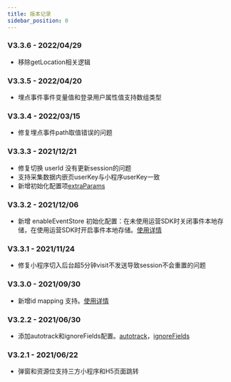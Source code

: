 ```yaml
---
title: 版本记录
sidebar_position: 0
---
```


### V3.3.6 - 2022/04/29

* 移除getLocation相关逻辑

### V3.3.5 - 2022/04/20

* 埋点事件事件变量值和登录用户属性值支持数组类型

### V3.3.4 - 2022/03/15

* 修复埋点事件path取值错误的问题

### V3.3.3 - 2021/12/21

* 修复切换 userId 没有更新session的问题
* 支持采集数据内嵌页userKey与小程序userKey一致
* 新增初始化配置项[extraParams](/docs/miniprogram/3.3/initSettings#extraparams)

### V3.3.2 - 2021/12/06

* 新增 enableEventStore 初始化配置：在未使用运营SDK时关闭事件本地存储，在使用运营SDK时开启事件本地存储。[使用详情](/docs/miniprogram/3.3/initSettings#enableeventstore)

### V3.3.1 - 2021/11/24

* 修复小程序切入后台超5分钟visit不发送导致session不会重置的问题

### V3.3.0 - 2021/09/30

* 新增id mapping 支持。[使用详情](/docs/miniprogram/3.3/initSettings#enableidmapping)

### V3.2.2 - 2021/06/30

* 添加autotrack和ignoreFields配置。[autotrack](/docs/miniprogram/3.3/initSettings#autotrack)，[ignoreFields](/docs/miniprogram/3.3/initSettings#ignorefields)

### V3.2.1 - 2021/06/22

* 弹窗和资源位支持三方小程序和H5页面跳转
